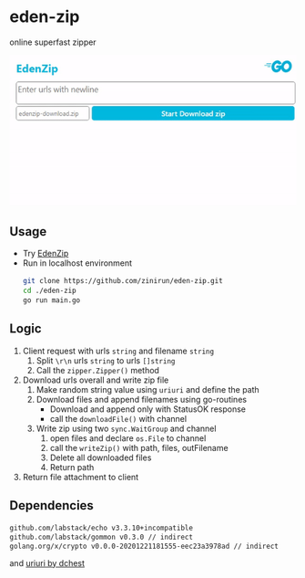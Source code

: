 # eden-zip
 online superfast zipper

![eden-zip](.github/eden-zip.gif)

## Usage
- Try [EdenZip](eden-zip.herokuapp.com)
- Run in localhost environment
  ```bash
  git clone https://github.com/zinirun/eden-zip.git
  cd ./eden-zip
  go run main.go
  ```

## Logic

1. Client request with urls `string` and filename `string`
   1. Split `\r\n` urls `string` to urls `[]string`
   2. Call the `zipper.Zipper()` method
2. Download urls overall and write zip file
   1. Make random string value using `uriuri` and define the path
   2. Download files and append filenames using go-routines
      - Download and append only with StatusOK response
      - call the `downloadFile()` with channel
   3. Write zip using two `sync.WaitGroup` and channel
      1. open files and declare `os.File` to channel
      2. call the `writeZip()` with path, files, outFilename
      3. Delete all downloaded files
      4. Return path
3. Return file attachment to client

## Dependencies

```
github.com/labstack/echo v3.3.10+incompatible
github.com/labstack/gommon v0.3.0 // indirect
golang.org/x/crypto v0.0.0-20201221181555-eec23a3978ad // indirect
```

and [uriuri by dchest](https://github.com/dchest/uniuri)